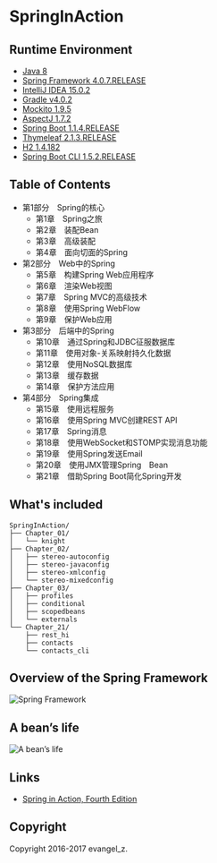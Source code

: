 # SpringInAction

## Runtime Environment

 - [Java 8](http://www.oracle.com/technetwork/java/javase/downloads/jdk8-downloads-2133151.html)
 - [Spring Framework 4.0.7.RELEASE](http://projects.spring.io/spring-framework)
 - [IntelliJ IDEA 15.0.2](http://www.jetbrains.com/idea/download/index.html)
 - [Gradle v4.0.2](https://gradle.org/releases)
 - [Mockito 1.9.5](http://site.mockito.org)
 - [AspectJ 1.7.2](http://www.eclipse.org/aspectj/downloads.php)
 - [Spring Boot 1.1.4.RELEASE](https://projects.spring.io/spring-boot)
 - [Thymeleaf 2.1.3.RELEASE](http://www.thymeleaf.org/download.html)
 - [H2 1.4.182](http://www.h2database.com/html/main.html)
 - [Spring Boot CLI 1.5.2.RELEASE](http://docs.spring.io/spring-boot/docs/current/reference/html/getting-started-installing-spring-boot.html#getting-started-installing-the-cli)

## Table of Contents

 - 第1部分　Spring的核心
	 - 第1章　Spring之旅
	 - 第2章　装配Bean
	 - 第3章　高级装配
	 - 第4章　面向切面的Spring
 - 第2部分　Web中的Spring
	 - 第5章　构建Spring Web应用程序
	 - 第6章　渲染Web视图
	 - 第7章　Spring MVC的高级技术
	 - 第8章　使用Spring WebFlow
	 - 第9章　保护Web应用
 - 第3部分　后端中的Spring
	 - 第10章　通过Spring和JDBC征服数据库
	 - 第11章　使用对象-关系映射持久化数据
	 - 第12章　使用NoSQL数据库
	 - 第13章　缓存数据
	 - 第14章　保护方法应用
 - 第4部分　Spring集成
	 - 第15章　使用远程服务
	 - 第16章　使用Spring MVC创建REST API
	 - 第17章　Spring消息
	 - 第18章　使用WebSocket和STOMP实现消息功能
	 - 第19章　使用Spring发送Email
	 - 第20章　使用JMX管理Spring　Bean
	 - 第21章　借助Spring Boot简化Spring开发

## What's included

```
SpringInAction/
├── Chapter_01/
│   └── knight
├── Chapter_02/
│   ├── stereo-autoconfig
│   ├── stereo-javaconfig
│   ├── stereo-xmlconfig
│   └── stereo-mixedconfig
├── Chapter_03/
│   ├── profiles
│   ├── conditional
│   ├── scopedbeans
│   └── externals
└── Chapter_21/
    ├── rest_hi
    ├── contacts
    └── contacts_cli
```

## Overview of the Spring Framework
![Spring Framework](http://img.my.csdn.net/uploads/201708/08/1502171026_5822.png)

## A bean’s life
![A bean’s life](http://img.my.csdn.net/uploads/201708/08/1502171027_5379.jpg)

## Links

- [Spring in Action, Fourth Edition](https://www.manning.com/books/spring-in-action-fourth-edition)

## Copyright

Copyright 2016-2017 evangel_z.
